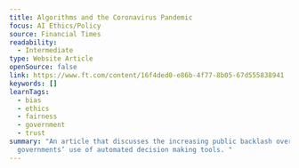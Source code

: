 ```yaml
---
title: Algorithms and the Coronavirus Pandemic
focus: AI Ethics/Policy
source: Financial Times
readability:
  - Intermediate
type: Website Article
openSource: false
link: https://www.ft.com/content/16f4ded0-e86b-4f77-8b05-67d555838941
keywords: []
learnTags:
  - bias
  - ethics
  - fairness
  - government
  - trust
summary: "An article that discusses the increasing public backlash over
  governments’ use of automated decision making tools. "
---
```


